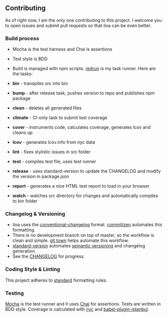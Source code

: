 ## Contributing

As of right now, I am the only one contributing to this project. I welcome you to open issues and submit pull requests so that iloa can be even better.

### Build process

- Mocha is the test harness and Chai is assertions
- Test style is BDD
- Build is managed with npm scripts. [redrun](https://github.com/coderaiser/redrun) is my task runner. Here are the tasks:

- **bin** - transpiles src into bin
- **bump** - after release task, pushes version to repo and publishes npm package
- **clean** - deletes all generated files
- **climate** - CI-only task to submit test coverage
- **cover** - instruments code, calculates coverage, generates lcov and cleans up
- **lcov** - generates lcov.info from nyc data
- **lint** - fixes stylistic issues in src folder
- **test** - compiles test file, uses test runner
- **release** - uses standard-version to update the CHANGELOG and modify the version in package.json
- **report** - generates a nice HTML test report to load in your browser
- **watch** - watches src directory for changes and automatically compiles to bin folder

### Changelog & Versioning

- iloa uses the [conventional-changelog](https://github.com/conventional-changelog/conventional-changelog-angular/blob/master/convention.md) format. [commitizen](http://commitizen.github.io/cz-cli/) automates this formatting.
- There is no development branch on top of master, so the workflow is clean and simple. [git town](http://www.git-town.com/) helps automate this workflow.
- [standard-version](https://github.com/conventional-changelog/standard-version) automates [semantic versioning](http://semver.org/spec/v2.0.0.html) and changelog generation.
- See the [CHANGELOG](https://github.com/drawnepicenter/iloa/blob/master/CHANGELOG.md) for progress.

### Coding Style & Linting

This project adheres to [standard](https://github.com/feross/standard) formatting rules.

### Testing

[Mocha](http://mochajs.org) is the test runner and it uses [Chai](http://chaijs.org) for assertions. Tests are written in BDD style. Coverage is calculated with [nyc](https://github.com/istanbuljs/nyc) and [babel-plugin-istanbul](https://github.com/istanbuljs/babel-plugin-istanbul).
